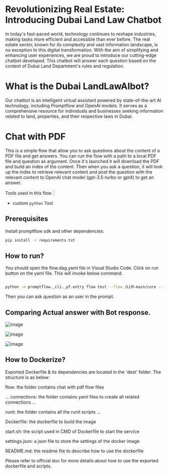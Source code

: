 # Revolutionizing Real Estate: Introducing Dubai Land Law Chatbot

In today's fast-paced world, technology continues to reshape industries, making tasks more efficient and accessible than ever before. The real estate sector, known for its complexity and vast information landscape, is no exception to this digital transformation. With the aim of simplifying and enhancing user experiences, we are proud to introduce our cutting-edge chatbot developed. This chatbot will answer each question based on the context of Dubai Land Department's rules and regulation.

# What is the Dubai LandLawAIbot?
Our chatbot is an intelligent virtual assistant powered by state-of-the-art AI technology, including Promptflow and OpenAI models. It serves as a comprehensive resource for individuals and businesses seeking information related to land, properties, and their respective laws in Dubai.

# Chat with PDF

This is a simple flow that allow you to ask questions about the content of a PDF file and get answers.
You can run the flow with a path to a local PDF file and question as argument.
Once it's launched it will download the PDF and build an index of the content. 
Then when you ask a question, it will look up the index to retrieve relevant content and post the question with the relevant content to OpenAI chat model (gpt-3.5-turbo or gpt4) to get an answer.

Tools used in this flow：
- custom `python` Tool

## Prerequisites

Install promptflow sdk and other dependencies:
```bash
pip install -r requirements.txt
```
## How to run?
You should open the flow.dag.yaml file in Visual Studio Code.
Click on run button on the yaml file. This will invoke below command.

```bash

python -m promptflow._cli._pf.entry flow test --flow /LLM-main/core --interactive --user-agent "prompt-flow-extension/1.14.0 (darwin; x64) VSCode/1.86.0"
```

Then you can ask question as an user in the prompt.

## Comparing Actual answer with Bot response.
![image](https://github.com/Tariqueakhtar/LandLawAIBot/assets/44436572/08a9a833-56af-49d6-9eaf-c92f2211101f)

![image](https://github.com/Tariqueakhtar/LandLawAIBot/assets/44436572/2c178a5e-07b0-493a-bfd5-abed4d0b1fc2)

![image](https://github.com/Tariqueakhtar/LandLawAIBot/assets/44436572/4c3e4ab0-bb53-4b49-95db-947b42d5ed5d)

## How to Dockerize?
Exported Dockerfile & its dependencies are located in the 'dest' folder. The structure is as below:

flow: the folder contains chat with pdf flow files

...
connections: the folder contains yaml files to create all related connections
...

runit: the folder contains all the runit scripts
...

Dockerfile: the dockerfile to build the image

start.sh: the script used in CMD of Dockerfile to start the service

settings.json: a json file to store the settings of the docker image

README.md: the readme file to describe how to use the dockerfile

Please refer to official doc for more details about how to use the exported dockerfile and scripts.

